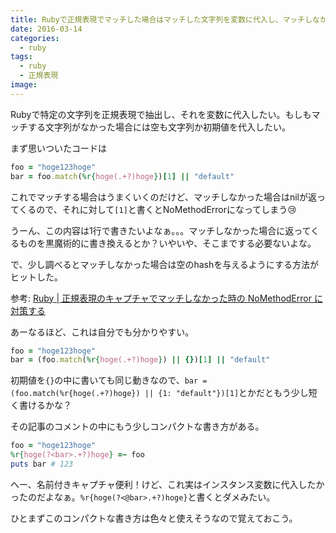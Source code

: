 ```yaml
---
title: Rubyで正規表現でマッチした場合はマッチした文字列を変数に代入し、マッチしなかった場合にNoMethodErrorを返さない方法
date: 2016-03-14
categories:
  - ruby
tags:
  - ruby
  - 正規表現
image: 
---
```

Rubyで特定の文字列を正規表現で抽出し、それを変数に代入したい。もしもマッチする文字列がなかった場合には空も文字列か初期値を代入したい。

<!--more-->

まず思いついたコードは

```ruby
foo = "hoge123hoge"
bar = foo.match(%r{hoge(.+?)hoge})[1] || "default"
```

これでマッチする場合はうまくいくのだけど、マッチしなかった場合はnilが返ってくるので、それに対して`[1]`と書くとNoMethodErrorになってしまう😢

うーん、この内容は1行で書きたいよなぁ。。。マッチしなかった場合に返ってくるものを黒魔術的に書き換えるとか？いやいや、そこまでする必要ないよな。

で、少し調べるとマッチしなかった場合は空のhashを与えるようにする方法がヒットした。

参考: [Ruby | 正規表現のキャプチャでマッチしなかった時の NoMethodError に対策する](//qiita.com/Yinaura/items/61f636c9902b8b9cb196)

あーなるほど、これは自分でも分かりやすい。

```ruby
foo = "hoge123hoge"
bar = (foo.match(%r{hoge(.+?)hoge}) || {})[1] || "default"
```

初期値を`{}`の中に書いても同じ動きなので、`bar = (foo.match(%r{hoge(.+?)hoge}) || {1: "default"})[1]`とかだともう少し短く書けるかな？

その記事のコメントの中にもう少しコンパクトな書き方がある。

```ruby
foo = "hoge123hoge"
%r{hoge(?<bar>.+?)hoge} =~ foo
puts bar # 123
```

へー、名前付きキャプチャ便利！けど、これ実はインスタンス変数に代入したかったのだよなぁ。`%r{hoge(?<@bar>.+?)hoge}`と書くとダメみたい。

ひとまずこのコンパクトな書き方は色々と使えそうなので覚えておこう。
